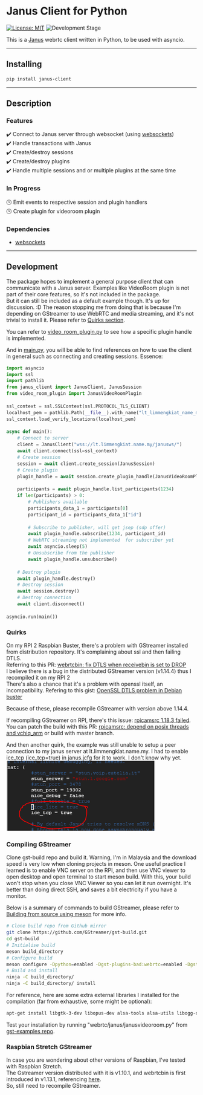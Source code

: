 # Janus Client for Python

[![License: MIT](https://img.shields.io/badge/License-MIT-yellow.svg)](https://opensource.org/licenses/MIT) ![Development Stage](https://img.shields.io/badge/Stage-ALPHA-orange.svg)

This is a [Janus](https://github.com/meetecho/janus-gateway) webrtc client written in Python, to be used with asyncio.

---

## Installing

```bash
pip install janus-client
```

---

## Description

### Features

:heavy_check_mark: Connect to Janus server through websocket (using [websockets](https://github.com/aaugustin/websockets))  
:heavy_check_mark: Handle transactions with Janus  
:heavy_check_mark: Create/destroy sessions  
:heavy_check_mark: Create/destroy plugins  
:heavy_check_mark: Handle multiple sessions and or multiple plugins at the same time  

### In Progress

:clock3: Emit events to respective session and plugin handlers  
:clock3: Create plugin for videoroom plugin  

### Dependencies

- [websockets](https://github.com/aaugustin/websockets)

---

## Development

The package hopes to implement a general purpose client that can communicate with a Janus server. Examples like VideoRoom plugin is not part of their core features, so it's not included in the package.  
But it can still be included as a default example though. It's up for discussion. :D The reason stopping me from doing that is because I'm depending on GStreamer to use WebRTC and media streaming, and it's not trivial to install it. Please refer to [Quirks section](#quirks).

You can refer to [video_room_plugin.py](./video_room_plugin.py) to see how a specific plugin handle is implemented.

And in [main.py](./main.py), you will be able to find references on how to use the client in general such as connecting and creating sessions.
Essence:

```python
import asyncio
import ssl
import pathlib
from janus_client import JanusClient, JanusSession
from video_room_plugin import JanusVideoRoomPlugin

ssl_context = ssl.SSLContext(ssl.PROTOCOL_TLS_CLIENT)
localhost_pem = pathlib.Path(__file__).with_name("lt_limmengkiat_name_my.crt")
ssl_context.load_verify_locations(localhost_pem)

async def main():
    # Connect to server
    client = JanusClient("wss://lt.limmengkiat.name.my/janusws/")
    await client.connect(ssl=ssl_context)
    # Create session
    session = await client.create_session(JanusSession)
    # Create plugin
    plugin_handle = await session.create_plugin_handle(JanusVideoRoomPlugin)

    participants = await plugin_handle.list_participants(1234)
    if len(participants) > 0:
        # Publishers available
        participants_data_1 = participants[0]
        participant_id = participants_data_1["id"]

        # Subscribe to publisher, will get jsep (sdp offer)
        await plugin_handle.subscribe(1234, participant_id)
        # WebRTC streaming not implemented  for subscriber yet
        await asyncio.sleep(5)
        # Unsubscribe from the publisher
        await plugin_handle.unsubscribe()

    # Destroy plugin
    await plugin_handle.destroy()
    # Destroy session
    await session.destroy()
    # Destroy connection
    await client.disconnect()

asyncio.run(main())
```

### Quirks

On my RPI 2 Raspbian Buster, there's a problem with GStreamer installed from distribution repository.
It's complaining about ssl and then failing DTLS.  
Referring to this PR: [webrtcbin: fix DTLS when receivebin is set to DROP](https://gitlab.freedesktop.org/gstreamer/gst-plugins-bad/-/merge_requests/407)  
I believe there is a bug in the distributed GStreamer version (v1.14.4) thus I recompiled it on my RPI 2  
There's also a chance that it's a problem with openssl itself, an incompatibility.
Refering to this gist: [OpenSSL DTLS problem in Debian buster](https://gist.github.com/feymartynov/fdfa1a9691d77f2ef9bd7468ba9b8710)

Because of these, please recompile GStreamer with version above 1.14.4.

If recompiling GStreamer on RPI, there's this issue: [rpicamsrc 1.18.3 failed](https://gitlab.freedesktop.org/gstreamer/gst-plugins-good/-/issues/839).  
You can patch the build with this PR: [rpicamsrc: depend on posix threads and vchiq_arm](https://gitlab.freedesktop.org/gstreamer/gst-plugins-good/-/merge_requests/875/diffs) or build with master branch.

And then another quirk, the example was still unable to setup a peer connection to my janus server at lt.limmengkiat.name.my. I had to enable ice_tcp (ice_tcp=true) in janus.jcfg for it to work. I don't know why yet.  
![Janus Enable ICE TCP](janus_enable_ice_tcp.png "Janus Enable ICE TCP")

### Compiling GStreamer

Clone gst-build repo and build it. Warning, I'm in Malaysia and the download speed is very low when cloning projects in meson. One useful practice I learned is to enable VNC server on the RPI, and then use VNC viewer to open desktop and open terminal to start meson build. With this, your build won't stop when you close VNC Viewer so you can let it run overnight. It's better than doing direct SSH, and saves a bit electricity if you have a monitor.

Below is a summary of commands to build GStreamer, please refer to [Building from source using meson](https://gstreamer.freedesktop.org/documentation/installing/building-from-source-using-meson.html?gi-language=python#building-from-source-using-meson) for more info.

```bash
# Clone build repo from Github mirror
git clone https://github.com/GStreamer/gst-build.git
cd gst-build
# Initialise build
meson build_directory
# Configure build
meson configure -Dpython=enabled -Dgst-plugins-bad:webrtc=enabled -Dgst-plugins-base:opus=enabled -Dgst-plugins-bad:srtp=enabled build_directory/
# Build and install
ninja -C build_directory/
ninja -C build_directory/ install
```

For reference, here are some extra external libraries I installed for the compilation (far from exhaustive, some might be optional):

```bash
apt-get install libgtk-3-dev libopus-dev alsa-tools alsa-utils libogg-dev libsrtp2-dev
```

Test your installation by running "webrtc/janus/janusvideoroom.py" from [gst-examples repo](https://gitlab.freedesktop.org/gstreamer/gst-examples/).

### Raspbian Stretch GStreamer

In case you are wondering about other versions of Raspbian, I've tested with Raspbian Stretch.  
The Gstreamer version distributed with it is v1.10.1, and webrtcbin is first introduced in v1.13.1, referencing [here](https://github.com/GStreamer/gst-plugins-bad/commit/1894293d6378c69548d974d2965e9decc1527654#diff-ebe724724a159c2186ae82d0adc58e960af844c0e472d37e5361ff9d157811a9).  
So, still need to recompile GStreamer.
